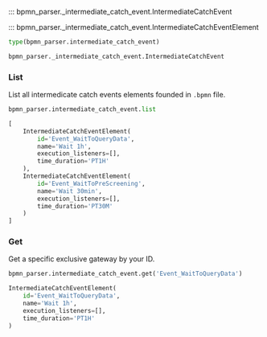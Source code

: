 ::: bpmn_parser._intermediate_catch_event.IntermediateCatchEvent

::: bpmn_parser._intermediate_catch_event.IntermediateCatchEventElement

```python linenums="1"
type(bpmn_parser.intermediate_catch_event)
```

```python title="Output"
bpmn_parser._intermediate_catch_event.IntermediateCatchEvent
```

### List
List all intermedicate catch events elements founded in `.bpmn` file.
```python linenums="1"
bpmn_parser.intermediate_catch_event.list
```

```python title="Output"
[
    IntermediateCatchEventElement(
        id='Event_WaitToQueryData',
        name='Wait 1h',
        execution_listeners=[],
        time_duration='PT1H'
    ),
    IntermediateCatchEventElement(
        id='Event_WaitToPreScreening',
        name='Wait 30min',
        execution_listeners=[],
        time_duration='PT30M'
    )
]
```

### Get
Get a specific exclusive gateway by your ID.
```python linenums="1"
bpmn_parser.intermediate_catch_event.get('Event_WaitToQueryData')
```

```python title="Output"
IntermediateCatchEventElement(
    id='Event_WaitToQueryData',
    name='Wait 1h',
    execution_listeners=[],
    time_duration='PT1H'
)
```